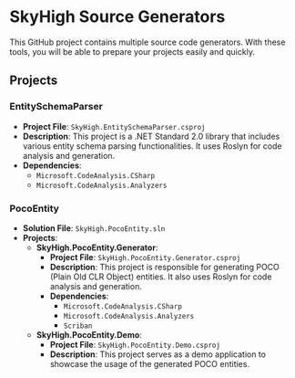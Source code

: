 # SkyHigh Source Generators

This GitHub project contains multiple source code generators. With these tools, you will be able to prepare your projects easily and quickly.

## Projects

### EntitySchemaParser
- **Project File**: `SkyHigh.EntitySchemaParser.csproj`
- **Description**: This project is a .NET Standard 2.0 library that includes various entity schema parsing functionalities. It uses Roslyn for code analysis and generation.
- **Dependencies**:
  - `Microsoft.CodeAnalysis.CSharp`
  - `Microsoft.CodeAnalysis.Analyzers`

### PocoEntity
- **Solution File**: `SkyHigh.PocoEntity.sln`
- **Projects**:
  - **SkyHigh.PocoEntity.Generator**:
    - **Project File**: `SkyHigh.PocoEntity.Generator.csproj`
    - **Description**: This project is responsible for generating POCO (Plain Old CLR Object) entities. It also uses Roslyn for code analysis and generation.
    - **Dependencies**:
      - `Microsoft.CodeAnalysis.CSharp`
      - `Microsoft.CodeAnalysis.Analyzers`
      - `Scriban`
  - **SkyHigh.PocoEntity.Demo**:
    - **Project File**: `SkyHigh.PocoEntity.Demo.csproj`
    - **Description**: This project serves as a demo application to showcase the usage of the generated POCO entities.

